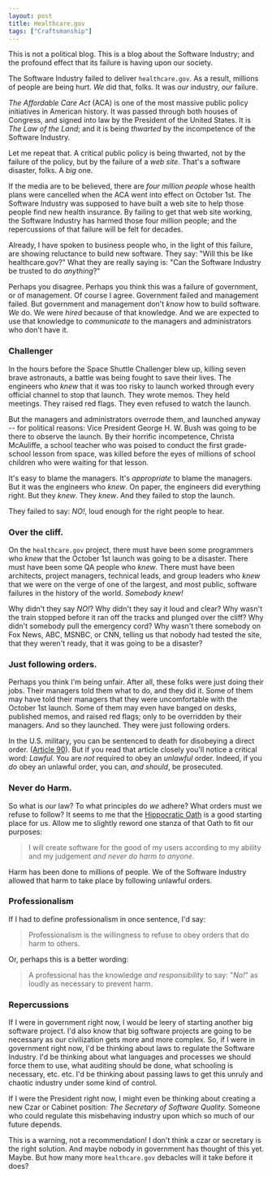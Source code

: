 ```yaml
---
layout: post
title: Healthcare.gov
tags: ["Craftsmanship"]
---
```

<meta http-equiv="refresh" content="3; url=http://blog.8thlight.com/uncle-bob/2013/11/12/Healthcare-gov.html" />
This is not a political blog.  This is a blog about the Software Industry; and the profound effect that its failure is having upon our society.

The Software Industry failed to deliver `healthcare.gov`.  As a result, millions of people are being hurt.  _We_ did that, folks.  It was _our_ industry, _our_ failure.

_The Affordable Care Act_ (ACA) is one of the most massive public policy initiatives in American history.  It was passed through both houses of Congress, and signed into law by the President of the United States.  It is _The Law of the Land_; and it is being _thwarted_ by the incompetence of the Software Industry.

Let me repeat that.  A critical public policy is being thwarted, not by the failure of the policy, but by the failure of a _web site_.  That's a software disaster, folks.  A _big_ one.  

If the media are to be believed, there are _four million people_ whose health plans were cancelled when the ACA went into effect on October 1st.  The Software Industry was supposed to have built a web site to help those people find new health insurance.  By failing to get that web site working, the Software Industry has harmed those four million people; and the repercussions of that failure will be felt for decades.

Already, I have spoken to business people who, in the light of this failure, are showing reluctance to build new software.  They say: "Will this be like healthcare.gov?"  What they are really saying is: "Can the Software Industry be trusted to do _anything_?"

Perhaps you disagree.  Perhaps you think this was a failure of government, or of management.  Of course I agree.  Government failed and management failed.  But government and management don't _know_ how to build software.  _We_ do.  We were _hired_ because of that knowledge.  And we are expected to use that knowledge to _communicate_ to the managers and administrators who don't have it.

### Challenger

In the hours before the Space Shuttle Challenger blew up, killing seven brave astronauts, a battle was being fought to save their lives.  The engineers who _knew_ that it was too risky to launch worked through every official channel to stop that launch.  They wrote memos.  They held meetings.  They raised red flags.  They even refused to watch the launch.  

But the managers and administrators overrode them, and launched anyway -- for political reasons: Vice President George H. W. Bush was going to be there to observe the launch.  By their horrific incompetence, Christa McAuliffe, a school teacher who was poised to conduct the first grade-school lesson from space, was killed before the eyes of millions of school children who were waiting for that lesson.

It's easy to blame the managers.  It's _appropriate_ to blame the managers.  But it was the engineers who _knew_.  On paper, the engineers did everything right.  But they _knew_.  They _knew_.  And they failed to stop the launch.

They failed to say: _NO!_, loud enough for the right people to hear.

### Over the cliff.
On the `healthcare.gov` project, there must have been some programmers who _knew_ that the October 1st launch was going to be a disaster.  There must have been some QA people who _knew_.  There must have been architects, project managers, technical leads, and group leaders who _knew_ that we were on the verge of one of the largest, and most public, software failures in the history of the world.   _Somebody knew!_

Why didn't they say _NO!_? Why didn't they say it loud and clear?  Why wasn't the train stopped before it ran off the tracks and plunged over the cliff?  Why didn't somebody pull the emergency cord?  Why wasn't there somebody on Fox News, ABC, MSNBC, or CNN, telling us that nobody had tested the site, that they weren't ready, that it was going to be a disaster?

### Just following orders.
Perhaps you think I'm being unfair.  After all, these folks were just doing their jobs.  Their managers told them what to do, and they did it.  Some of them may have told their managers that they were uncomfortable with the October 1st launch.  Some of them may even have banged on desks, published memos, and raised red flags; only to be overridden by their managers.  And so they launched.  They were just following orders.

In the U.S. military, you can be sentenced to death for disobeying a direct order. ([Article 90](http://usmilitary.about.com/od/punitivearticles/a/mcm90.htm)).  But if you read that article closely you'll notice a critical word: _Lawful_.  You are _not_ required to obey an _unlawful_ order.  Indeed, if you _do_ obey an unlawful order, you can, _and should_, be prosecuted.

### Never do Harm.
So what is _our_ law?  To what principles do _we_ adhere?  What orders must we refuse to follow?  It seems to me that the [Hippocratic Oath](http://en.wikipedia.org/wiki/Hippocratic_Oath) is a good starting place for us.  Allow me to slightly reword one stanza of that Oath to fit our purposes: 

>I will create software for the good of my users according to my ability and my judgement _and never do harm to anyone_.

Harm has been done to millions of people.  We of the Software Industry allowed that harm to take place by following unlawful orders.  

### Professionalism
If I had to define professionalism in once sentence, I'd say: 

> Professionalism is the willingness to refuse to obey orders that do harm to others.  

Or, perhaps this is a better wording: 

>A professional has the knowledge _and responsibility_ to say: "_No!_" as loudly as necessary to prevent harm.

### Repercussions
If I were in government right now, I would be leery of starting another big software project.  I'd also know that big software projects are going to be necessary as our civilization gets more and more complex.  So, if I were in government right now, I'd be thinking about laws to regulate the Software Industry.  I'd be thinking about what languages and processes we should force them to use, what auditing should be done, what schooling is necessary, etc. etc.  I'd be thinking about passing laws to get this unruly and chaotic industry under some kind of control.

If I were the President right now, I might even be thinking about creating a new Czar or Cabinet position:  _The Secretary of Software Quality._  Someone who could regulate this misbehaving industry upon which so much of our future depends.

This is a warning, not a recommendation!  I don't think a czar or secretary is the right solution.  And maybe nobody in government has thought of this yet.  Maybe.  But how many more `healthcare.gov` debacles will it take before it does?
